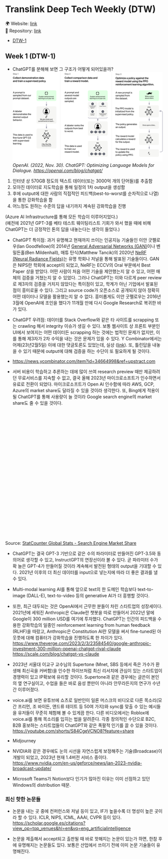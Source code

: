 # Translink Deep Tech Weekly (DTW)

🌍 Website: [link](https://cdrhim.github.io/dtw/)\
💾 Repository: [link](https://www.github.com/cdrhim/dtw/)

- [DTW-1](#week-1-dtw-1)



## Week 1 (DTW-1)

- ChatGPT를 분해해 보면 그 구조가 어떻게 되어있을까?
![chatgpt-diagram](./assets/img/chatgpt_diagram.svg)
*OpenAI. (2022, Nov. 30). ChatGPT: Optimizing Language Models for Dialogue. https://openai.com/blog/chatgpt/*
1. 인터넷 상 570GB 정도의 텍스트 데이터(또는 3000억 개의 단어들)를 추출함
2. 모아진 데이터로 지도학습을 통해 일정의 1차 output을 생성함 
3. 후에 output에 대한 사람의 직접적인 피드백(best-to-worst를 순차적으로 나열)을 통한 강화학습을 함
4. 어느정도 원하는 수준의 답을 내기까지 계속된 강화학습을 진행

(Azure AI Infrastructure를 통해 모든 학습이 이루어지었다.)\
(예전에 2021년 GPT-3를 베타 테스트 웨이팅리스트 기회가 와서 했을 때에 비해 ChatGPT는 더 긍정적인 톤의 답을 내놓는다는 생각이 들었다.)

- ChatGPT 특이점: 과거 유명해고 현재까지 쓰이는 인공지능 기술들인 이안 굿펠로우(Ian Goodfellow)의 2014년 [General Adversarial Networks (GAN)](https://arxiv.org/abs/1406.2661)이나 벤 밀든홀(Ben Mildenhall), 매튜 탄식(Matthew Tancik)의 2020년 [NeRF (Neural Radiance Fields)](https://arxiv.org/abs/2003.08934)는 유명 학회나 저널을 통해 발표된 기술들이다. GAN은 NIPS란 학회에 accept이 되었고, NeRF는 ECCV의 Oral 부문에서 Best Paper 상을 받았다. 어떤 사람이 처음 어떤 기술을 제안했는지 알 수 있고, 어떤 매체의 검증을 거쳤는지 알 수 있었다. 그러나 ChatGPT는 이와 다르게 peer review로 제3자의 검증을 거치지 않았다는 특이점이 있고, 학계가 아닌 기업에서 발표된 점이 흥미로울 수 있다. 그리고 source code가 오픈소스로 공개되지 않아 정확히 어떤 데이터나 모델을 활용했는지 알 수 없다. 흥미롭게도 이안 굿펠로우는 2016년 3월에 OpenAI에 조인을 했다가 11개월 만에 다시 Google Research로 복귀한 바가 있다.

- ChatGPT 우려점: 데이터를 Stack Overflow와 같은 타 사이트를 scrapping 또는 crawling 해서 integrity 이슈가 생길 수 있다. 보통 웹사이트 상 프론트 부분인 UI에서 보여지는 어떤 데이터든 scrapping 하는 것에는 법적인 문제가 없지만, 이를 통해 제3자가 2차 수익을 내는 것은 문제가 있을 수 있다. Y Combinator에서는 어제(23년2월5일) 이에 대한 댓글토론도 있었는데, 실상 ([link](https://news.ycombinator.com/item?id=34664998&ref=upstract.com)). 또, 틀린답을 내놓을 수 있기 때문에 output에 대해 검증을 하는 수단이 또 필요하게 될 것이다.
- https://news.ycombinator.com/item?id=34664998&ref=upstract.com

- 서버 비용이 학습하고 추론하는 데에 많이 쓰여 research preview 때만 제공하려던 무료서비스를 지속할 수 없고, 결국 올해 2023년 마이크로소프트가 인수하면서 유료로 전환이 되었다.
마이크로소프트가 Open AI 인수함에 따라 AWS, GCP, Azure의 market share도 달라질 수 있을 것이라 생각한다. 또, Bing에게 적용이 될 ChatGPT를 통해 사용량이 늘 것이라 Google search engine의 market share도 줄 수 있을 것이다. 
<div id="all-search_engine-ww-monthly-202201-202301" width="600" height="400" style="width:600px; height: 400px;"></div><!-- You may change the values of width and height above to resize the chart --><p>Source: <a href="https://gs.statcounter.com/search-engine-market-share">StatCounter Global Stats - Search Engine Market Share</a></p><script type="text/javascript" src="https://www.statcounter.com/js/fusioncharts.js"></script><script type="text/javascript" src="https://gs.statcounter.com/chart.php?all-search_engine-ww-monthly-202201-202301&chartWidth=600"></script>

- ChatGPT는 결국 GPT-3 기반으로 같은 수의 파라미터로 만들어진 GPT-3.5와 동의어로 생각할 수 있고, InstructGPT의 연장선이라 볼 수 있다. 곧 파라미터 수가 확 늘은 GPT-4가 만들어질 것이라 계속해서 발전된 형태의 output을 기대할 수 있다. 2021년 이후의 더 최신 데이터를 input으로 넣는지에 따라 더 좋은 결과를 낼 수 있다.

- Multi-modal learning AI를 통해 앞으로 text의 한 도메인 학습보다 text-to-image (DALL-E), text-to-video 등의 generative AI가 더 흥행할 것이다.

- 또한, 최근 대두되는 것은 OpenAI에서 근무한 분들이 차린 스타트업의 성장세이다. 2021년에 세워진 Anthropic은 Claude란 챗봇을 따로 만들어서 2022년 말에 Google이 300 million USD를 여기에 투자했다. ChatGPT는 인간의 피드백을 수용한 강화학습의 일종인 reinforcement learning from human feedback (RLHF)을 따랐고, Anthropic은 Constitution AI란 모델을 써서 fine-tuned된 아웃풋에 대해 컴퓨터가 강화학습을 진행하도록 한 차이가 있다.
https://www.theverge.com/2023/2/3/23584540/google-anthropic-investment-300-million-openai-chatgpt-rival-claude
https://scale.com/blog/chatgpt-vs-claude

- 2023년 서울대 이교구 교수님의 Supertone (Mnet, SBS 등에서 죽은 가수가 환생해 최신곡을 커버함)을 인수한 하이브처럼 최신 리서치에 관심이 있는 스타트업이 경쟁력이 있고 IP확보에 유리할 것이다. Supertone과 같은 경우에는 글쓴이 본인의 옆 연구실이고, 수업을 들은 바로 음성 뿐만이 아니라 안무라든지의 연구가 수년 간 이루어졌다.

- voice.ai를 보면 유튜브에 쇼츠로 일반인이 일론 머스크의 비디오로 다른 목소리(모간 프리먼, 조 바이든, 앤드류 테이트 등 50여 가지)와 sync를 맞출 수 있는 예시들을 유저들이 꾸준히 체험해 볼 수 있게끔 한다. 다른 비디오에서는 Roblox에 voice.ai를 통해 목소리를 입히는 법을 알려준다. 각종 창의적인 수단으로 B2C, B2B 홍보하는 스타트업들이 ChatGPT와 같은 폭팔적 인기를 끌 수 있을 것이다.
https://youtube.com/shorts/S84CgeVCNO8?feature=share

- Midjourney

- NVIDIA와 같은 경우에도 눈의 시선을 자연스럽게 보정해주는 기술(Broadcase)이 개발이 되었고, 2023년 현재 1.4버전 서비스 중이다.
https://www.nvidia.com/en-us/geforce/news/jan-2023-nvidia-broadcast-update/

- Microsoft Teams가 Notion보다 인기가 많아진 이유는 이미 선점하고 있던 Windows의 distribution 때문.


### 최신 핫한 논문들

- 논문을 내는 곳 중에 컨퍼런스와 저널 등이 있고, IF가 높을수록 더 명성이 높은 곳이라 할 수 있다.
ICLR, NIPS, ICML, AAAI, CVPR 등이 있다.
https://scholar.google.es/citations?view_op=top_venues&hl=en&vq=eng_artificialintelligence

- 논문을 제출해서 accept되고 출판될 때 바로 핫해지는 논문이 있는가 하면, 한참 후에 유명해지는 논문들도 있다. 보통은 산업에서 쓰이기 전에 이미 논문 기술들이 유명해진다.

<!---
Week 2
- About all the licenses that could be included in open source software (Apache 2.0, etc.).
- 테크 기업들에 대한 미국의 최신 valuation 방법들

-->
